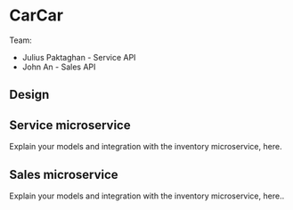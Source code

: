 # CarCar

Team:

* Julius Paktaghan - Service API
* John An - Sales API

## Design

## Service microservice

Explain your models and integration with the inventory
microservice, here.

## Sales microservice

Explain your models and integration with the inventory
microservice, here..
